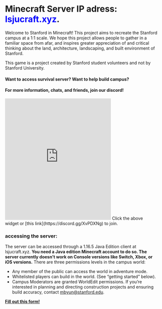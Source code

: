 # Minecraft Server IP adress: <span style="color:blue">lsjucraft.xyz</span>.
Welcome to Stanford in Minecraft! This project aims to recreate the Stanford campus at a 1:1 scale. We hope this project allows people to gather in a familiar space from afar, and inspires greater appreciation of and critical thinking about the land, architecture, landscaping, and built environment of Stanford.

This game is a project created by Stanford student volunteers and not by Stanford University.
#### Want to access survival server? Want to help build campus?  


#### For more information, chats, and friends, join our discord! 
<iframe src="https://discord.com/widget?id=688574584873943078&theme=dark" width="350" height="400" allowtransparency="true" frameborder="0" sandbox="allow-popups allow-popups-to-escape-sandbox allow-same-origin allow-scripts"></iframe>
Click the above widget or [this link](https://discord.gg/XvPDXNg) to join.



### accessing the server:
The server can be accessed through a 1.16.5 Java Edition client at lsjucraft.xyz. **You need a Java edition Minecraft account to do so. The server currently doesn't work on Console versions like Switch, Xbox, or iOS versions.**
There are three permissions levels in the campus world:
- Any member of the public can access the world in adventure mode.
- Whitelisted players can build in the world. (See “getting started” below).
- Campus Moderators are granted WorldEdit permissions. If you’re interested in planning and directing construction projects and ensuring build accuracy, contact mbyun@stanford.edu.

**[Fill out this form!](https://forms.gle/K1BpdQCRy4yBVKb98)**
